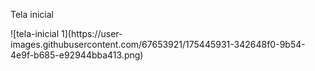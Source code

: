 <p text-align="center">Tela inicial</p>
![tela-inicial 1](https://user-images.githubusercontent.com/67653921/175445931-342648f0-9b54-4e9f-b685-e92944bba413.png)
